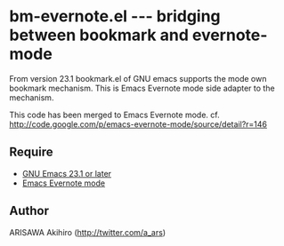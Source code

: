 bm-evernote.el --- bridging between bookmark and evernote-mode
==============================================================

From version 23.1 bookmark.el of GNU emacs supports the 
mode own bookmark mechanism. This is Emacs Evernote mode side adapter to
the mechanism.

This code has been merged to Emacs Evernote mode.
cf. http://code.google.com/p/emacs-evernote-mode/source/detail?r=146

Require
-------
* [GNU Emacs 23.1 or later](http://www.gnu.org/software/emacs/)
* [Emacs Evernote mode](http://code.google.com/p/emacs-evernote-mode/)

Author
------
ARISAWA Akihiro (http://twitter.com/a_ars)
